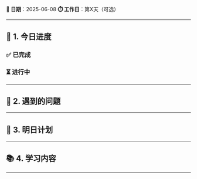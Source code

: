 
**📅 日期**：2025-06-08
**⏱️ 工作日**：第X天（可选）  

---

## 📌 1. 今日进度

### ✅ 已完成


### ⏳ 进行中


---

## 🚨 2. 遇到的问题



---

## 📅 3. 明日计划



---

## 📚 4. 学习内容



---

